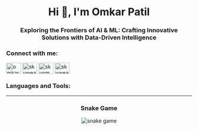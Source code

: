 <h1 align="center">Hi 👋, I'm Omkar Patil</h1>
<h3 align="center">Exploring the Frontiers of AI & ML: Crafting Innovative Solutions with Data-Driven Intelligence</h3>

<h3 align="left">Connect with me:</h3>
<p align="left">
<a href="https://linkedin.com/in/omkar patil" target="blank"><img align="center" src="https://raw.githubusercontent.com/rahuldkjain/github-profile-readme-generator/master/src/images/icons/Social/linked-in-alt.svg" alt="omkar patil" height="30" width="40" /></a>
<a href="https://kaggle.com/skyweaver" target="blank"><img align="center" src="https://raw.githubusercontent.com/rahuldkjain/github-profile-readme-generator/master/src/images/icons/Social/kaggle.svg" alt="skyweaver" height="30" width="40" /></a>
<a href="https://instagram.com/skyom_11" target="blank"><img align="center" src="https://raw.githubusercontent.com/rahuldkjain/github-profile-readme-generator/master/src/images/icons/Social/instagram.svg" alt="skyom_11" height="30" width="40" /></a>
<a href="https://www.leetcode.com/skyweaver11" target="blank"><img align="center" src="https://raw.githubusercontent.com/rahuldkjain/github-profile-readme-generator/master/src/images/icons/Social/leet-code.svg" alt="skyweaver11" height="30" width="40" /></a>
</p>

<h3 align="left">Languages and Tools:</h3>
<p align="left">
<!-- Add your tools section here -->
</p>

---

<h3 align="center">Snake Game</h3>
<p align="center">
  <img src="https://github.com/<your-username>/<your-repo-name>/blob/output/github-contribution-grid-snake.svg" alt="snake game" />
</p>

